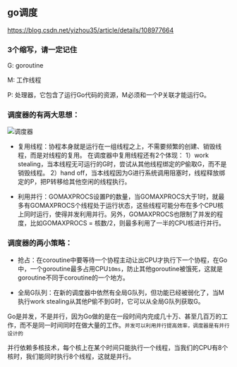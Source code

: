 ## go调度

https://blog.csdn.net/yizhou35/article/details/108977664

### 3个缩写，请一定记住
G: goroutine

M: 工作线程

P: 处理器，它包含了运行Go代码的资源，M必须和一个P关联才能运行G。

### 调度器的有两大思想：

![调度器](../img/81f5f8dc9e928b041.png)

 * 复用线程：协程本身就是运行在一组线程之上，不需要频繁的创建、销毁线程，而是对线程的复用。
在调度器中复用线程还有2个体现：
 	1）work stealing，当本线程无可运行的G时，尝试从其他线程绑定的P偷取G，而不是销毁线程。
 	2）hand off，当本线程因为G进行系统调用阻塞时，线程释放绑定的P，把P转移给其他空闲的线程执行。

 * 利用并行：GOMAXPROCS设置P的数量，当GOMAXPROCS大于1时，就最多有GOMAXPROCS个线程处于运行状态，这些线程可能分布在多个CPU核上同时运行，使得并发利用并行。另外，GOMAXPROCS也限制了并发的程度，比如GOMAXPROCS = 核数/2，则最多利用了一半的CPU核进行并行。

### 调度器的两小策略：

  * 抢占：在coroutine中要等待一个协程主动让出CPU才执行下一个协程，在Go中，一个goroutine最多占用CPU`10ms`，防止其他goroutine被饿死，这就是goroutine不同于coroutine的一个地方。

  * 全局G队列：在新的调度器中依然有全局G队列，但功能已经被弱化了，当M执行work stealing从其他P偷不到G时，它可以从全局G队列获取G。

Go是并发，不是并行，因为Go做的是在一段时间内完成几十万、甚至几百万的工作，而不是同一时间同时在做大量的工作。`并发可以利用并行提高效率，调度器是有并行设计的`

并行依赖多核技术，每个核上在某个时间只能执行一个线程，当我们的CPU有8个核时，我们能同时执行8个线程，这就是并行。

